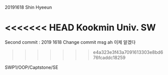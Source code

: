 20191618 Shin Hyeeun

<<<<<<< HEAD
Kookmin Univ. SW
=======
Second commit : 2019    1618
Change commit msg
ah 이제 알겠다 
>>>>>>> e4a323e3f43a7091613303e8bd676fcaddc18259

SWP1/OOP/Captstone/SE
